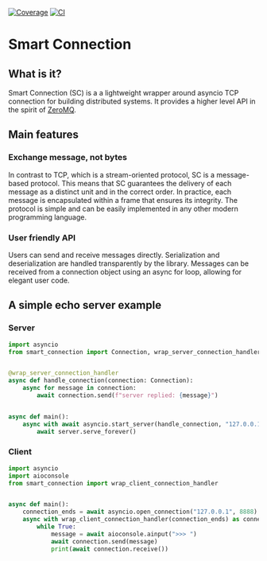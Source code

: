 [![Coverage](https://codecov.io/gh/pytek-io/async-stream-processing/branch/main/graph/badge.svg)](https://codecov.io/gh/pytek-io/smart-connection)
[![CI](https://github.com/pytek-io/smart-connection/actions/workflows/ci.yml/badge.svg)](https://github.com/pytek-io/smart-connection/actions)

# Smart Connection

## What is it?

Smart Connection (SC) is a a lightweight wrapper around asyncio TCP connection for building distributed systems. It provides a higher level API in the spirit of [ZeroMQ](https://zeromq.org/).

## Main features

### Exchange message, not bytes
In contrast to TCP, which is a stream-oriented protocol, SC is a message-based protocol. This means that SC guarantees the delivery of each message as a distinct unit and in the correct order. In practice, each message is encapsulated within a frame that ensures its integrity. The protocol is simple and can be easily implemented in any other modern programming language.

### User friendly API
Users can send and receive messages directly. Serialization and deserialization are handled transparently by the library. Messages can be received from a connection object using an async for loop, allowing for elegant user code.

## A simple echo server example

### Server

```python
import asyncio
from smart_connection import Connection, wrap_server_connection_handler


@wrap_server_connection_handler
async def handle_connection(connection: Connection):
    async for message in connection:
        await connection.send(f"server replied: {message}")


async def main():
    async with await asyncio.start_server(handle_connection, "127.0.0.1", 8888) as server:
        await server.serve_forever()
```
### Client

```python
import asyncio
import aioconsole
from smart_connection import wrap_client_connection_handler


async def main():
    connection_ends = await asyncio.open_connection("127.0.0.1", 8888)
    async with wrap_client_connection_handler(connection_ends) as connection:
        while True:
            message = await aioconsole.ainput(">>> ")
            await connection.send(message)
            print(await connection.receive())
```
